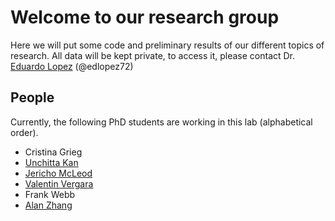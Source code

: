 # Welcome to our research group

Here we will put some code and preliminary results of our different topics of research. All data will be kept private, to access it, please contact Dr. [Eduardo Lopez](mailto:elopez22@gmu.edu) (@edlopez72)

## People

Currently, the following PhD students are working in this lab (alphabetical order).

- Cristina Grieg
- [Unchitta Kan](https://github.com/orgs/lopez-research/people/unchitta)
- [Jericho McLeod](https://github.com/jerichomcleod)
- [Valentin Vergara](https://github.com/nitnelav27)
- Frank Webb 
- [Alan Zhang](https://github.com/aa627523830)

